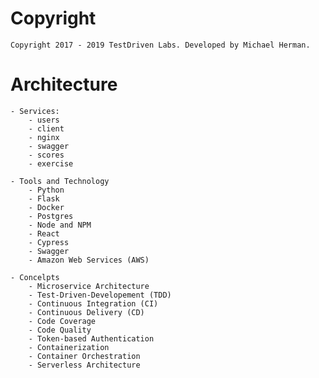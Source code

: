 # Copyright
	Copyright 2017 - 2019 TestDriven Labs. Developed by Michael Herman.


# Architecture
	
	- Services:
		- users
		- client
		- nginx
		- swagger
		- scores
		- exercise

	- Tools and Technology
		- Python
		- Flask
		- Docker
		- Postgres
		- Node and NPM
		- React
		- Cypress
		- Swagger
		- Amazon Web Services (AWS)

	- Concelpts
		- Microservice Architecture
		- Test-Driven-Developement (TDD)
		- Continuous Integration (CI)
		- Continuous Delivery (CD)
		- Code Coverage
		- Code Quality
		- Token-based Authentication
		- Containerization
		- Container Orchestration
		- Serverless Architecture